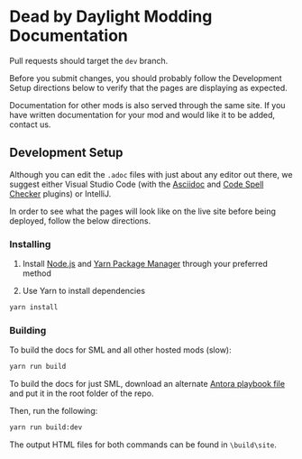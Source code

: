 # Dead by Daylight Modding Documentation

Pull requests should target the `dev` branch.

Before you submit changes,
you should probably follow the Development Setup directions below
to verify that the pages are displaying as expected.

Documentation for other mods is also served through the same site.
If you have written documentation for your mod and would like it to be added, contact us.

## Development Setup

Although you can edit the `.adoc` files with just about any editor out there,
we suggest either Visual Studio Code (with the
[Asciidoc](https://marketplace.visualstudio.com/items?itemName=asciidoctor.asciidoctor-vscode)
and [Code Spell Checker](https://marketplace.visualstudio.com/items?itemName=streetsidesoftware.code-spell-checker) plugins)
or IntelliJ.

In order to see what the pages will look like on the live site before being deployed,
follow the below directions.

### Installing

1. Install [Node.js](https://nodejs.org/en/download/) and [Yarn Package Manager](https://classic.yarnpkg.com/en/docs/install) through your preferred method

2. Use Yarn to install dependencies

```bash
yarn install
```

### Building

To build the docs for SML and all other hosted mods (slow):

```bash
yarn run build
```

To build the docs for just SML, download an alternate
[Antora playbook file](https://cdn.discordapp.com/attachments/629385164115673108/689142080043352073/antora-playbook-dev.yml)
and put it in the root folder of the repo.

Then, run the following:

```bash
yarn run build:dev
```

The output HTML files for both commands can be found in `\build\site`.
